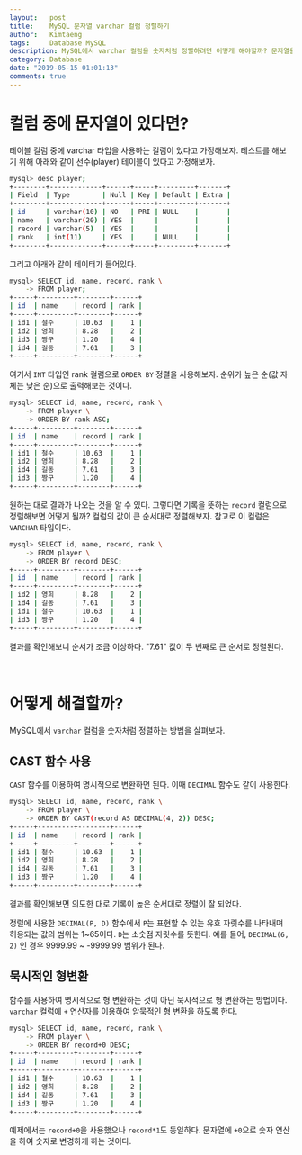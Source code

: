 ```yaml
---
layout:   post
title:    MySQL 문자열 varchar 컬럼 정렬하기
author:   Kimtaeng
tags: 	  Database MySQL
description: MySQL에서 varchar 컬럼을 숫자처럼 정렬하려면 어떻게 해야할까? 문자열을 숫자로 변환하여 정렬하는 방법은?
category: Database
date: "2019-05-15 01:01:13"
comments: true
---
```


# 컬럼 중에 문자열이 있다면?
테이블 컬럼 중에 varchar 타입을 사용하는 컬럼이 있다고 가정해보자.
테스트를 해보기 위해 아래와 같이 선수(player) 테이블이 있다고 가정해보자.

```bash
mysql> desc player;
+--------+-------------+------+-----+---------+-------+
| Field  | Type        | Null | Key | Default | Extra |
+--------+-------------+------+-----+---------+-------+
| id     | varchar(10) | NO   | PRI | NULL    |       |
| name   | varchar(20) | YES  |     |         |       |
| record | varchar(5)  | YES  |     |         |       |
| rank   | int(11)     | YES  |     | NULL    |       |
+--------+-------------+------+-----+---------+-------+
```


그리고 아래와 같이 데이터가 들어있다.

```bash
mysql> SELECT id, name, record, rank \
    -> FROM player;
+-----+---------+--------+------+
| id  | name    | record | rank |
+-----+---------+--------+------+
| id1 | 철수     | 10.63  |    1 |
| id2 | 영희     | 8.28   |    2 |
| id3 | 짱구     | 1.20   |    4 |
| id4 | 길동     | 7.61   |    3 |
+-----+---------+--------+------+
```

여기서 `INT` 타입인 rank 컬럼으로 `ORDER BY` 정렬을 사용해보자. 순위가 높은 순(값 자체는 낮은 순)으로 출력해보는 것이다.

```bash
mysql> SELECT id, name, record, rank \
    -> FROM player \
    -> ORDER BY rank ASC;
+-----+---------+--------+------+
| id  | name    | record | rank |
+-----+---------+--------+------+
| id1 | 철수     | 10.63  |    1 |
| id2 | 영희     | 8.28   |    2 |
| id4 | 길동     | 7.61   |    3 |
| id3 | 짱구     | 1.20   |    4 |
+-----+---------+--------+------+
```

원하는 대로 결과가 나오는 것을 알 수 있다. 그렇다면 기록을 뜻하는 `record` 컬럼으로 정렬해보면 어떻게 될까?
컬럼의 값이 큰 순서대로 정렬해보자. 참고로 이 컬럼은 `VARCHAR` 타입이다.

```bash
mysql> SELECT id, name, record, rank \
    -> FROM player \
    -> ORDER BY record DESC;
+-----+---------+--------+------+
| id  | name    | record | rank |
+-----+---------+--------+------+
| id2 | 영희     | 8.28   |    2 |
| id4 | 길동     | 7.61   |    3 |
| id1 | 철수     | 10.63  |    1 |
| id3 | 짱구     | 1.20   |    4 |
+-----+---------+--------+------+
```

결과를 확인해보니 순서가 조금 이상하다. "7.61" 값이 두 번째로 큰 순서로 정렬된다.

<br>

# 어떻게 해결할까?
MySQL에서 `varchar` 컬럼을 숫자처럼 정렬하는 방법을 살펴보자.

## CAST 함수 사용
`CAST` 함수를 이용하여 명시적으로 변환하면 된다. 이때 `DECIMAL` 함수도 같이 사용한다.

```bash
mysql> SELECT id, name, record, rank \
    -> FROM player \
    -> ORDER BY CAST(record AS DECIMAL(4, 2)) DESC;
+-----+---------+--------+------+
| id  | name    | record | rank |
+-----+---------+--------+------+
| id1 | 철수     | 10.63  |    1 |
| id2 | 영희     | 8.28   |    2 |
| id4 | 길동     | 7.61   |    3 |
| id3 | 짱구     | 1.20   |    4 |
+-----+---------+--------+------+
```

결과를 확인해보면 의도한 대로 기록이 높은 순서대로 정렬이 잘 되었다.

정렬에 사용한 `DECIMAL(P, D)` 함수에서 `P`는 표현할 수 있는 유효 자릿수를 나타내며 허용되는 값의 범위는 1~65이다.
`D`는 소숫점 자릿수를 뜻한다. 예를 들어, `DECIMAL(6, 2)` 인 경우 9999.99 ~ -9999.99 범위가 된다.

## 묵시적인 형변환
함수를 사용하여 명시적으로 형 변환하는 것이 아닌 묵시적으로 형 변환하는 방법이다.
`varchar` 컬럼에 `+` 연산자를 이용하여 암묵적인 형 변환을 하도록 한다.

```bash
mysql> SELECT id, name, record, rank \
    -> FROM player \
    -> ORDER BY record+0 DESC;
+-----+---------+--------+------+
| id  | name    | record | rank |
+-----+---------+--------+------+
| id1 | 철수     | 10.63  |    1 |
| id2 | 영희     | 8.28   |    2 |
| id4 | 길동     | 7.61   |    3 |
| id3 | 짱구     | 1.20   |    4 |
+-----+---------+--------+------+
```

예제에서는 `record+0`을 사용했으나 `record*1`도 동일하다.
문자열에 `+0`으로 숫자 연산을 하여 숫자로 변경하게 하는 것이다.